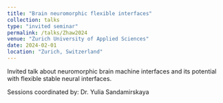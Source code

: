 ```yaml
---
title: "Brain neuromorphic flexible interfaces"
collection: talks
type: "invited seminar"
permalink: /talks/Zhaw2024
venue: "Zurich University of Applied Sciences"
date: 2024-02-01
location: "Zurich, Switzerland"
---
```

Invited talk about neuromorphic brain machine interfaces and its potential with flexible stable neural interfaces. 

Sessions coordinated by: Dr. Yulia Sandamirskaya
